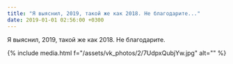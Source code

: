 ```yaml
---
title: "Я выяснил, 2019, такой же как 2018. Не благодарите..."
date: 2019-01-01 02:56:00 +0300
---
```


Я выяснил, 2019, такой же как 2018. Не благодарите.

{% include media.html f="/assets/vk_photos/2/7UdpxQubjYw.jpg" alt="" %}

